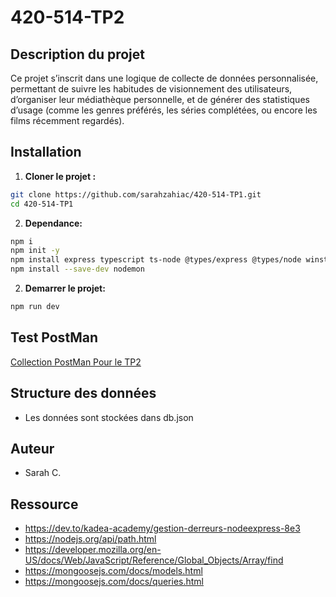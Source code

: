 # 420-514-TP2

## Description du projet

Ce projet s’inscrit dans une logique de collecte de données personnalisée,
permettant de suivre les habitudes de visionnement des utilisateurs, d’organiser
leur médiathèque personnelle, et de générer des statistiques d’usage (comme les
genres préférés, les séries complétées, ou encore les films récemment regardés).

## Installation

1. **Cloner le projet :**

```bash
git clone https://github.com/sarahzahiac/420-514-TP1.git
cd 420-514-TP1
```

2. **Dependance:** 
```bash
npm i
npm init -y
npm install express typescript ts-node @types/express @types/node winston
npm install --save-dev nodemon
```

2. **Demarrer le projet:**
```bash
npm run dev
```

## Test PostMan
[Collection PostMan Pour le TP2](https://saphi-1368478.postman.co/workspace/Saphi's-Workspace~f74a7a1e-c3ec-4d7c-8caf-aeb239aeedcd/collection/44734399-42d1b912-fc82-4b4b-9c0c-c312f90717d5?action=share&creator=44734399&active-environment=44734399-cc26f609-6253-4acb-b8b5-32ec67110aae)

## Structure des données
* Les données sont stockées dans db.json

## Auteur
* Sarah C.

## Ressource
* https://dev.to/kadea-academy/gestion-derreurs-nodeexpress-8e3
* https://nodejs.org/api/path.html
* https://developer.mozilla.org/en-US/docs/Web/JavaScript/Reference/Global_Objects/Array/find
* https://mongoosejs.com/docs/models.html
* https://mongoosejs.com/docs/queries.html


